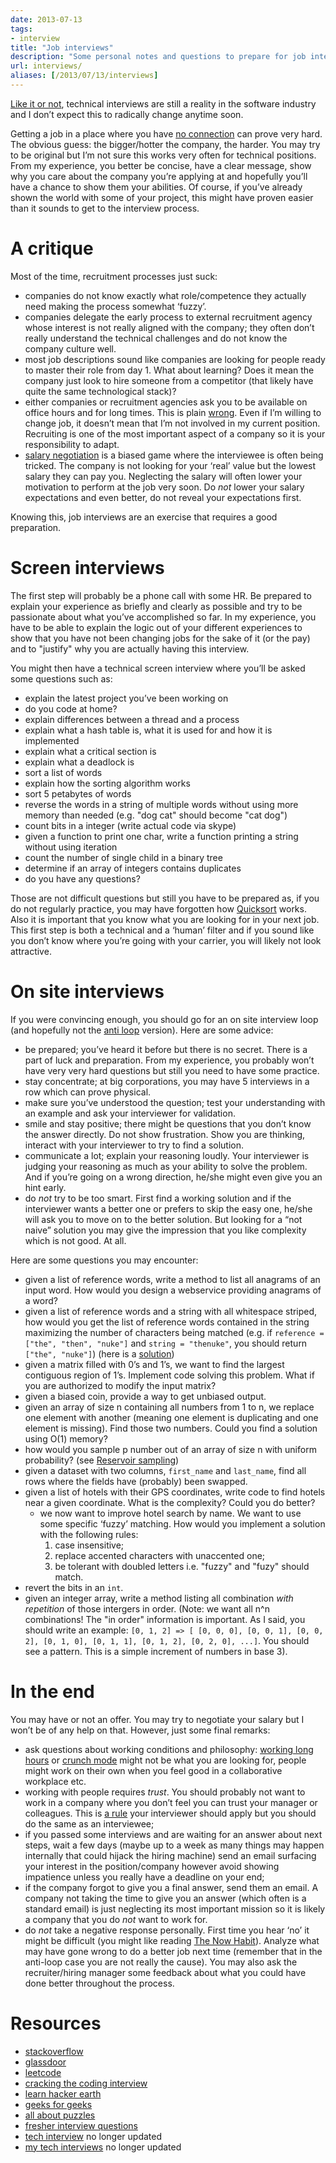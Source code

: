 ```yaml
---
date: 2013-07-13
tags:
- interview
title: "Job interviews"
description: "Some personal notes and questions to prepare for job interviews."
url: interviews/
aliases: [/2013/07/13/interviews]
---
```


[Like it or not](http://techcrunch.com/2013/06/22/the-technical-interview-is-dead/), technical interviews
are still a reality in the software industry and I don’t expect this to radically change anytime soon.

Getting a job in a place where you have [no connection](http://www.karenx.com/blog/how-to-get-a-job-when-you-have-no-connections/)
can prove very hard. The obvious guess: the bigger/hotter the company, the harder. You may try to be
original but I’m not sure this works very often for technical positions. From my experience, you better
be concise, have a clear message, show why you care about the company you’re applying at and hopefully
you’ll have a chance to show them your abilities. Of course, if you’ve already shown the world with
some of your project, this might have proven easier than it sounds to get to the interview process.


# A critique

Most of the time, recruitment processes just suck:

* companies do not know exactly what role/competence they actually need making the process somewhat ‘fuzzy’.
* companies  delegate the early process to external recruitment agency whose interest is not really
  aligned with the company; they often don’t really understand the technical challenges and do not
  know the company culture well.
* most job descriptions sound like companies are looking for people ready to master their role from day 1.
  What about learning? Does it mean the company just look to hire someone from a competitor (that likely have quite
  the same technological stack)?
* either companies or recruitment agencies ask you to be available on office hours and for long
  times. This is plain [wrong](http://www.recruitingblogs.com/m/blogpost?id=502551%3ABlogPost%3A1466641).
  Even if I’m willing to change job, it doesn’t mean that I’m not involved in my current position.
  Recruiting is one of the most important aspect of a company so it is your responsibility to adapt.
* [salary negotiation](http://www.kalzumeus.com/2012/01/23/salary-negotiation/) is a biased game
  where the interviewee is often being tricked. The company is not looking for your ‘real’ value but
  the lowest salary they can pay you. Neglecting the salary will often lower your motivation to perform
  at the job very soon. Do *not* lower your salary expectations and even better, do not reveal your
  expectations first.

Knowing this, job interviews are an exercise that requires a good preparation.

# Screen interviews

The first step will probably be a phone call with some HR. Be prepared to explain your experience as briefly and clearly as possible and try to be passionate about what you’ve accomplished so far. In my experience, you have to be able to explain the logic out of your different experiences to show that you have not been changing jobs for the sake of it (or the pay) and to "justify" why you are actually having this interview.

You might then have a technical screen interview where you’ll be asked some questions such as:

* explain the latest project you’ve been working on
* do you code at home?
* explain differences between a thread and a process
* explain what a hash table is, what it is used for and how it is implemented
* explain what a critical section is
* explain what a deadlock is
* sort a list of words
* explain how the sorting algorithm works
* sort 5 petabytes of words
* reverse the words in a string of multiple words without using more memory than needed (e.g. "dog cat" should become "cat dog")
* count bits in a integer (write actual code via skype)
* given a function to print one char, write a function printing a string without using iteration
* count the number of single child in a binary tree
* determine if an array of integers contains duplicates
* do you have any questions?

Those are not difficult questions but still you have to be prepared as, if you do not regularly
practice, you may have forgotten how [Quicksort](http://en.wikipedia.org/wiki/Quicksort) works. Also
it is important that you know what you are looking for in your next job. This first step is both
a technical and a ‘human’ filter and if you sound like you don’t know where you’re going with your
carrier, you will likely not look attractive.

# On site interviews

If you were convincing enough, you should go for an on site interview loop (and hopefully not the [anti loop](http://steve-yegge.blogspot.fr/2008/03/get-that-job-at-google.html) version). Here are some advice:

* be prepared; you’ve heard it before but there is no secret. There is a part of luck and preparation. From my experience, you probably won’t have very very hard questions but still you need to have some practice.
* stay concentrate; at big corporations, you may have 5 interviews in a row which can prove physical.
* make sure you’ve understood the question; test your understanding with an example and ask your interviewer for validation.
* smile and stay positive; there might be questions that you don’t know the answer directly. Do not show frustration. Show you are thinking, interact with your interviewer to try to find a solution.
* communicate a lot; explain your reasoning loudly. Your interviewer is judging your reasoning as much as your ability to solve the problem. And if you’re going on a wrong direction, he/she might even give you an hint early.
* do *not* try to be too smart. First find a working solution and if the interviewer wants a better one or prefers to skip the easy one, he/she will ask you to move on to the better solution. But looking for a “not naive” solution you may give the impression that you like complexity which is not good. At all.

Here are some questions you may encounter:

* given a list of reference words, write a method to list all anagrams of an input word. How would you design a webservice providing anagrams of a word?
* given a list of reference words and a string with all whitespace striped, how would you get the list of reference words contained in the string maximizing the number of characters being matched (e.g. if `reference = ["the", "then", "nuke"]` and `string = "thenuke"`, you should return `["the", "nuke"]`) (here is a [solution](http://stackoverflow.com/questions/12377231/how-to-tokenize-a-striped-string-based-on-a-list-of-patterns))
* given a matrix filled with 0’s and 1’s, we want to find the largest contiguous region of 1’s. Implement code solving this problem. What if you are authorized to modify the input matrix?
* given a biased coin, provide a way to get unbiased output.
* given an array of size n containing all numbers from 1 to n, we replace one element with another (meaning one element is duplicating and one element is missing). Find those two numbers. Could you find a solution using O(1) memory?
* how would you sample p number out of an array of size n with uniform probability? (see [Reservoir sampling](http://en.wikipedia.org/wiki/Reservoir_sampling))
* given a dataset with two columns, `first_name` and `last_name`, find all rows where the fields have (probably) been swapped.
* given a list of hotels with their GPS coordinates, write code to find hotels near a given coordinate. What is the complexity? Could you do better?
    * we now want to improve hotel search by name. We want to use some specific ‘fuzzy’ matching. How would you implement a solution with the following rules:
        1. case insensitive;
        1. replace accented characters with unaccented one;
        1. be tolerant with doubled letters i.e. "fuzzy" and "fuzy" should match.
* revert the bits in an `int`.
* given an integer array, write a method listing all combination *with repetition* of those intergers in order. (Note: we want all n^n combinations! The "in order" information is important. As I said, you should write an example:
`[0, 1, 2] => [ [0, 0, 0], [0, 0, 1], [0, 0, 2], [0, 1, 0], [0, 1, 1], [0, 1, 2], [0, 2, 0], ...]`. You should see a pattern. This is a simple increment of numbers in base 3).


# In the end

You may have or not an offer. You may try to negotiate your salary but I won’t be of any help on that. However, just some final remarks:

* ask questions about working conditions and philosophy: [working long hours](http://alexstechthoughts.com/post/55085393173/stop-glorifying-hard-work-and-long-hours) or [crunch mode](http://chadfowler.com/blog/2014/01/22/the-crunch-mode-antipattern/) might not be what you are looking for, people might work on their own when you feel good in a collaborative workplace etc.
* working with people requires *trust*. You should probably not want to work in a company where you don’t feel you can trust your manager or colleagues. This is [a rule](http://www.joelonsoftware.com/articles/GuerrillaInterviewing3.html) your interviewer should apply but you should do the same as an interviewee;
* if you passed some interviews and are waiting for an answer about next steps, wait a few days (maybe up to a week as many things may happen internally that could hijack the hiring machine) send an email surfacing your interest in the position/company however avoid showing impatience unless you really have a deadline on your end;
* if the company forgot to give you a final answer, send them an email. A company not taking the time to give you an answer (which often is a standard email) is just neglecting its most important mission so it is likely a company that you do *not* want to work for.
* do *not* take a negative response personally. First time you hear ‘no’ it might be difficult (you might like reading [The Now Habit](http://www.amazon.com/The-Now-Habit-Overcoming-Procrastination/dp/1585425524)). Analyze what may have gone wrong to do a better job next time (remember that in the anti-loop case you are not really the cause). You may also ask the recruiter/hiring manager some feedback about what you could have done better throughout the process.

# Resources

* [stackoverflow](http://stackoverflow.com/search?q=interview)
* [glassdoor](http://glassdoor.com)
* [leetcode](http://leetcode.com)
* [cracking the coding interview](http://www.crackingthecodinginterview.com)
* [learn hacker earth](http://learn.hackerearth.com/)
* [geeks for geeks](http://www.geeksforgeeks.org)
* [all about puzzles](http://allaboutpuzzles.blogspot.in)
* [fresher interview questions](http://www.freshersinterviewquestions.com)
* [tech interview](http://www.techinterview.org/) no longer updated
* [my tech interviews](http://www.mytechinterviews.com/) no longer updated
